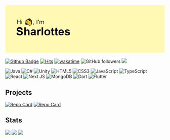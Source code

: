 <img src="header.png">   

[![Github Badge](https://img.shields.io/badge/-sharlottes-grey?style=flat-square&logo=github&logoColor=white&link=https://github.com/sharlottes/)](https://www.github.com/sharlottes/) 
[![Hits](https://hits.seeyoufarm.com/api/count/incr/badge.svg?url=https%3A%2F%2Fgithub.com%2Fsharlottes%2Fsharlottes&count_bg=%2379C83D&title_bg=%23555555&icon=&icon_color=%23E7E7E7&title=visitors&edge_flat=true)](https://hits.seeyoufarm.com)
[![wakatime](https://wakatime.com/badge/user/a390ff32-c44c-461d-bdee-38bb96798e81.svg)](https://wakatime.com/@a390ff32-c44c-461d-bdee-38bb96798e81)
![GitHub followers](https://img.shields.io/github/followers/sharlottes?style=flat-square)
[![](http://mazassumnida.wtf/api/mini/generate_badge?boj=sharlotte)](https://solved.ac/sharlotte)

![Java](https://img.shields.io/badge/java-%23ED8B00.svg?style=for-the-badge&logo=java&logoColor=white)
![C#](https://img.shields.io/badge/c%23-%23239120.svg?style=for-the-badge&logo=c-sharp&logoColor=white)
![Unity](https://img.shields.io/badge/unity-%23000000.svg?style=for-the-badge&logo=unity&logoColor=white)
![HTML5](https://img.shields.io/badge/html5-%23E34F26.svg?style=for-the-badge&logo=html5&logoColor=white)
![CSS3](https://img.shields.io/badge/css3-%231572B6.svg?style=for-the-badge&logo=css3&logoColor=white)
![JavaScript](https://img.shields.io/badge/javascript-%23323330.svg?style=for-the-badge&logo=javascript&logoColor=%23F7DF1E)
![TypeScript](https://img.shields.io/badge/typescript-%23007ACC.svg?style=for-the-badge&logo=typescript&logoColor=white)
![React](https://img.shields.io/badge/react-%2320232a.svg?style=for-the-badge&logo=react&logoColor=%2361DAFB)
![Next JS](https://img.shields.io/badge/Next-black?style=for-the-badge&logo=next.js&logoColor=white)
![MongoDB](https://img.shields.io/badge/MongoDB-%234ea94b.svg?style=for-the-badge&logo=mongodb&logoColor=white)
![Dart](https://img.shields.io/badge/dart-%230175C2.svg?style=for-the-badge&logo=dart&logoColor=white)
![Flutter](https://img.shields.io/badge/Flutter-%2302569B.svg?style=for-the-badge&logo=Flutter&logoColor=white)

## Projects
[![Repo Card](https://github-readme-stats-sharlottes.vercel.app/api/pin/?username=sharlottes&repo=sharustry&theme=radical&text_color=8e97ff&title_color=a9d8ff&show_owner=true)](https://github.com/sharlottes/sharustry)
[![Repo Card](https://github-readme-stats-sharlottes.vercel.app/api/pin/?username=sharlottes&repo=realtimerpg&theme=radical&text_color=8e97ff&title_color=a9d8ff&show_owner=true)](https://github.com/sharlottes/realtimerpg)

## Stats
<p>
  <img height="180em" src="https://github-readme-stats-sharlottes.vercel.app/api?username=sharlottes&include_all_commits=true&count_private=true&show_icons=true&theme=radical&text_color=77ddff&custom_title=Github%20Stats">
  <img height="180em" src="https://github-readme-stats-sharlottes.vercel.app/api/top-langs/?username=sharlottes&layout=compact&theme=radical&text_color=77ddff&langs_count=8">
  <img height="180em" src="https://github-readme-stats-sharlottes.vercel.app/api/wakatime?username=sharlottes&layout=compact&theme=radical&text_color=77ddff&langs_count=8&range=all_time">
  <img height="180em" src="http://mazassumnida.wtf/api/v2/generate_badge?boj=sharlotte" alt="">
</p>
